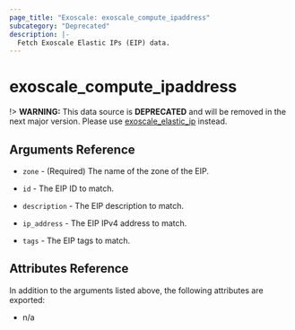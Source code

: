 ```yaml
---
page_title: "Exoscale: exoscale_compute_ipaddress"
subcategory: "Deprecated"
description: |-
  Fetch Exoscale Elastic IPs (EIP) data.
---
```


# exoscale\_compute\_ipaddress

!> **WARNING:** This data source is **DEPRECATED** and will be removed in the next major version. Please use [exoscale_elastic_ip](./elastic_ip.md) instead.


## Arguments Reference

* `zone` - (Required) The name of the zone of the EIP.

* `id` - The EIP ID to match.
* `description` - The EIP description to match.
* `ip_address` - The EIP IPv4 address to match.
* `tags` - The EIP tags to match.


## Attributes Reference

In addition to the arguments listed above, the following attributes are exported:

* n/a
